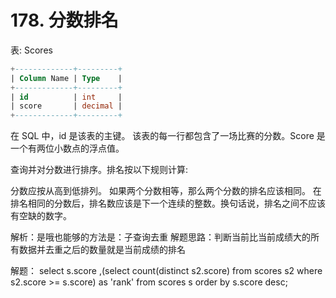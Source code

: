# 178. 分数排名

表: Scores
```sql
+-------------+---------+
| Column Name | Type    |
+-------------+---------+
| id          | int     |
| score       | decimal |
+-------------+---------+
```
在 SQL 中，id 是该表的主键。
该表的每一行都包含了一场比赛的分数。Score 是一个有两位小数点的浮点值。
 

查询并对分数进行排序。排名按以下规则计算:

分数应按从高到低排列。
如果两个分数相等，那么两个分数的排名应该相同。
在排名相同的分数后，排名数应该是下一个连续的整数。换句话说，排名之间不应该有空缺的数字。

解析：是哦也能够的方法是：子查询去重
解题思路：判断当前比当前成绩大的所有数据并去重之后的数量就是当前成绩的排名

解题：
select s.score ,(select count(distinct s2.score) 
                 from scores s2 
                 where s2.score >= s.score) as 'rank' 
from scores s 
order by s.score desc;